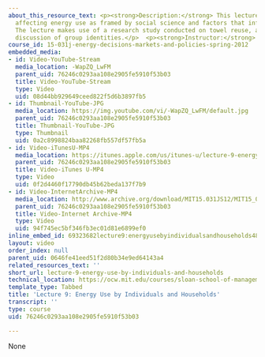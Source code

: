 ```yaml
---
about_this_resource_text: <p><strong>Description:</strong> This lecture frames decisions
  affecting energy use as framed by social science and factors that influence decision-making.
  The lecture makes use of a research study conducted on towel reuse, and a class
  discussion of group identities.</p>  <p><strong>Instructor:</strong> Susan Silbey</p>
course_id: 15-031j-energy-decisions-markets-and-policies-spring-2012
embedded_media:
- id: Video-YouTube-Stream
  media_location: -WapZQ_LwFM
  parent_uid: 76246c0293aa108e2905fe5910f53b03
  title: Video-YouTube-Stream
  type: Video
  uid: 08d44bb929649ceed822f5d6b3897fb5
- id: Thumbnail-YouTube-JPG
  media_location: https://img.youtube.com/vi/-WapZQ_LwFM/default.jpg
  parent_uid: 76246c0293aa108e2905fe5910f53b03
  title: Thumbnail-YouTube-JPG
  type: Thumbnail
  uid: 0a2c8998824baa82268fb557df57fb5a
- id: Video-iTunesU-MP4
  media_location: https://itunes.apple.com/us/itunes-u/lecture-9-energy-use-by-individuals/id609039736?i=134212563
  parent_uid: 76246c0293aa108e2905fe5910f53b03
  title: Video-iTunes U-MP4
  type: Video
  uid: 0f2d4460f17790db45b62beda137f7b9
- id: Video-InternetArchive-MP4
  media_location: http://www.archive.org/download/MIT15.031JS12/MIT15_031JS12_lec09_300k.mp4
  parent_uid: 76246c0293aa108e2905fe5910f53b03
  title: Video-Internet Archive-MP4
  type: Video
  uid: 94f745ec5bf346fb3ec01d81e6899ef0
inline_embed_id: 69323682lecture9:energyusebyindividualsandhouseholds48224636
layout: video
order_index: null
parent_uid: 0646fe41eed51f2d80b34e9ed64143a4
related_resources_text: ''
short_url: lecture-9-energy-use-by-individuals-and-households
technical_location: https://ocw.mit.edu/courses/sloan-school-of-management/15-031j-energy-decisions-markets-and-policies-spring-2012/video-lectures/lecture-9-energy-use-by-individuals-and-households
template_type: Tabbed
title: 'Lecture 9: Energy Use by Individuals and Households'
transcript: ''
type: course
uid: 76246c0293aa108e2905fe5910f53b03

---
```

None